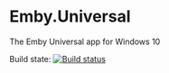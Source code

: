 # Emby.Universal
The Emby Universal app for Windows 10

Build state:
[![Build status](https://ci.appveyor.com/api/projects/status/4p3w2u2rssg9hr07/branch/Dev?svg=true)](https://ci.appveyor.com/project/ScottIsAFool/emby-mobile-universal/branch/Dev)
